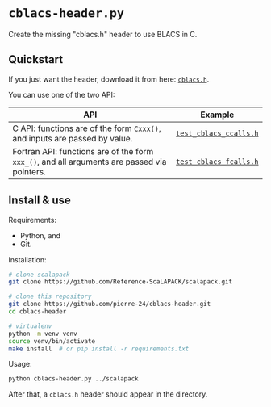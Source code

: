 # `cblacs-header.py`

Create the missing "cblacs.h" header to use BLACS in C.

## Quickstart

If you just want the header, download it from here: [`cblacs.h`](https://github.com/pierre-24/cblacs-header/releases/download/latest/cblacs.h).

You can use one of the two API:

| API                                                                                         | Example                                                |
|---------------------------------------------------------------------------------------------|--------------------------------------------------------|
| C API: functions are of the form `Cxxx()`, and inputs are passed by value.                  | [`test_cblacs_ccalls.h`](./tests/test_cblacs_ccalls.c) |
| Fortran API: functions are of the form `xxx_()`, and all arguments are passed via pointers. | [`test_cblacs_fcalls.h`](./tests/test_cblacs_fcalls.c) |

## Install & use

Requirements:

+ Python, and
+ Git.

Installation:

```bash
# clone scalapack
git clone https://github.com/Reference-ScaLAPACK/scalapack.git

# clone this repository
git clone https://github.com/pierre-24/cblacs-header.git
cd cblacs-header

# virtualenv
python -m venv venv
source venv/bin/activate
make install  # or pip install -r requirements.txt
```

Usage:

```bash
python cblacs-header.py ../scalapack
```

After that, a `cblacs.h` header should appear in the directory.